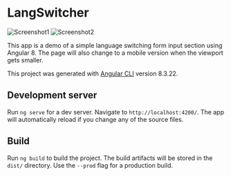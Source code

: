 # LangSwitcher
![Screenshot1](https://i.imgur.com/piJaK6Q.png)
![Screenshot2](https://i.imgur.com/eqyCfgc.png)

This app is a demo of a simple language switching form input section using Angular 8. The page will also change to a mobile version when the viewport gets smaller.

This project was generated with [Angular CLI](https://github.com/angular/angular-cli) version 8.3.22.

## Development server

Run `ng serve` for a dev server. Navigate to `http://localhost:4200/`. The app will automatically reload if you change any of the source files.

## Build

Run `ng build` to build the project. The build artifacts will be stored in the `dist/` directory. Use the `--prod` flag for a production build.

